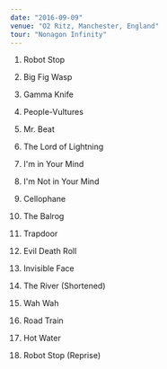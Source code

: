 ```yaml
---
date: "2016-09-09"
venue: "O2 Ritz, Manchester, England"
tour: "Nonagon Infinity"
---
```



 1. Robot Stop

 2. Big Fig Wasp

 3. Gamma Knife

 4. People-Vultures

 5. Mr. Beat

 6. The Lord of Lightning

 7. I'm in Your Mind

 8. I'm Not in Your Mind

 9. Cellophane

10. The Balrog

11. Trapdoor

12. Evil Death Roll

13. Invisible Face

14. The River
    (Shortened)

15. Wah Wah

16. Road Train

17. Hot Water

18. Robot Stop
    (Reprise)



